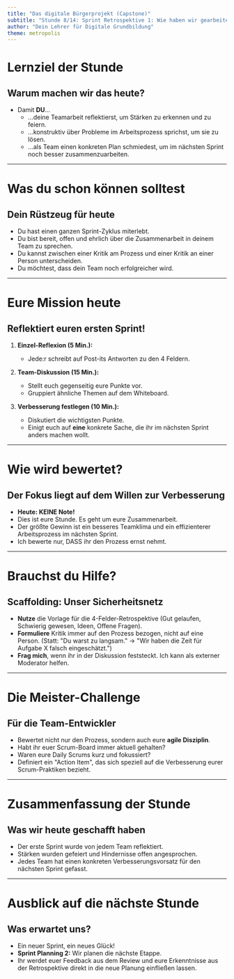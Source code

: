 ```yaml
---
title: "Das digitale Bürgerprojekt (Capstone)"
subtitle: "Stunde 8/14: Sprint Retrospektive 1: Wie haben wir gearbeitet?"
author: "Dein Lehrer für Digitale Grundbildung"
theme: metropolis
---
```


# Lernziel der Stunde

## Warum machen wir das heute?

*   Damit **DU**...
    *   ...deine Teamarbeit reflektierst, um Stärken zu erkennen und zu feiern.
    *   ...konstruktiv über Probleme im Arbeitsprozess sprichst, um sie zu lösen.
    *   ...als Team einen konkreten Plan schmiedest, um im nächsten Sprint noch besser zusammenzuarbeiten.

---

# Was du schon können solltest

## Dein Rüstzeug für heute

*   Du hast einen ganzen Sprint-Zyklus miterlebt.
*   Du bist bereit, offen und ehrlich über die Zusammenarbeit in deinem Team zu sprechen.
*   Du kannst zwischen einer Kritik am Prozess und einer Kritik an einer Person unterscheiden.
*   Du möchtest, dass dein Team noch erfolgreicher wird.

---

# Eure Mission heute

## Reflektiert euren ersten Sprint!

1.  **Einzel-Reflexion (5 Min.):**
    *   Jede:r schreibt auf Post-its Antworten zu den 4 Feldern.

2.  **Team-Diskussion (15 Min.):**
    *   Stellt euch gegenseitig eure Punkte vor.
    *   Gruppiert ähnliche Themen auf dem Whiteboard.

3.  **Verbesserung festlegen (10 Min.):**
    *   Diskutiert die wichtigsten Punkte.
    *   Einigt euch auf **eine** konkrete Sache, die ihr im nächsten Sprint anders machen wollt.

---

# Wie wird bewertet?

## Der Fokus liegt auf dem Willen zur Verbesserung

*   **Heute: KEINE Note!**
*   Dies ist eure Stunde. Es geht um eure Zusammenarbeit.
*   Der größte Gewinn ist ein besseres Teamklima und ein effizienterer Arbeitsprozess im nächsten Sprint.
*   Ich bewerte nur, DASS ihr den Prozess ernst nehmt.

---

# Brauchst du Hilfe?

## Scaffolding: Unser Sicherheitsnetz

*   **Nutze** die Vorlage für die 4-Felder-Retrospektive (Gut gelaufen, Schwierig gewesen, Ideen, Offene Fragen).
*   **Formuliere** Kritik immer auf den Prozess bezogen, nicht auf eine Person. (Statt: "Du warst zu langsam." -> "Wir haben die Zeit für Aufgabe X falsch eingeschätzt.")
*   **Frag mich**, wenn ihr in der Diskussion feststeckt. Ich kann als externer Moderator helfen.

---

# Die Meister-Challenge

## Für die Team-Entwickler

*   Bewertet nicht nur den Prozess, sondern auch eure **agile Disziplin**.
*   Habt ihr euer Scrum-Board immer aktuell gehalten?
*   Waren eure Daily Scrums kurz und fokussiert?
*   Definiert ein "Action Item", das sich speziell auf die Verbesserung eurer Scrum-Praktiken bezieht.

---

# Zusammenfassung der Stunde

## Was wir heute geschafft haben

*   Der erste Sprint wurde von jedem Team reflektiert.
*   Stärken wurden gefeiert und Hindernisse offen angesprochen.
*   Jedes Team hat einen konkreten Verbesserungsvorsatz für den nächsten Sprint gefasst.

---

# Ausblick auf die nächste Stunde

## Was erwartet uns?

*   Ein neuer Sprint, ein neues Glück!
*   **Sprint Planning 2:** Wir planen die nächste Etappe.
*   Ihr werdet euer Feedback aus dem Review und eure Erkenntnisse aus der Retrospektive direkt in die neue Planung einfließen lassen.


